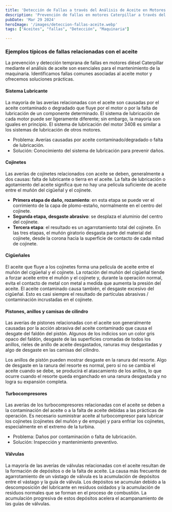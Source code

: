 ```yaml
---
title: 'Detección de Fallas a través del Análisis de Aceite en Motores '
description: 'Prevención de fallas en motores Caterpillar a través del análisis de aceite y mantenimiento proactivo'
pubDate: 'Mar 29 2024'
heroImage: '/images/deteccion-fallas-aceite.webp'
tags: ["Aceites", "fallas", "Detección", "Maquinaria"]

---
```

### Ejemplos típicos de fallas relacionadas con el aceite
La prevención y detección temprana de fallas en motores diésel Caterpillar mediante el análisis de aceite son esenciales para el mantenimiento de la maquinaria. Identificamos fallas comunes asociadas al aceite motor y ofrecemos soluciones prácticas.
#### Sistema Lubricante
La mayoría de las averías relacionadas con el aceite son causadas por el aceite contaminado o degradado que fluye por el motor o por la falta de lubricación de un componente determinado. El sistema de lubricación de cada motor puede ser ligeramente diferente; sin embargo, la mayoría son iguales en principio. El sistema de lubricación del motor 3408 es similar a los sistemas de lubricación de otros motores.
- Problema: Averías causadas por aceite contaminado/degradado o falta de lubricación.
- Solución: Conocimiento del sistema de lubricación para prevenir daños​​.
#### Cojinetes
Las averías de cojinetes relacionados con aceite se deben, generalmente a dos causas: falta de lubricante o tierra en el aceite. La falta de lubricación o agotamiento del aceite significa que no hay una película suficiente de aceite entre el muñón del cigüeñal y el cojinete.
- **Primera etapa de daño, rozamiento**: en esta etapa se puede ver el corrimiento de la capa de plomo-estaño, normalmente en el centro del cojinete.
- **Segunda etapa, desgaste abrasivo**: se desplaza el aluminio del centro del cojinete.
- **Tercera etapa**: el resultado es un agarrotamiento total del cojinete.
En las tres etapas, el muñón giratorio desgasta parte del material del cojinete, desde la corona hacia la superficie de contacto de cada mitad de cojinete.
#### Cigüeñales
El aceite que fluye a los cojinetes forma una película de aceite entre el muñón del cigüeñal y el cojinete. La rotación del muñón del cigüeñal tiende a forzar aceite entre el muñón y el cojinete y, durante la operación normal, evita el contacto de metal con metal a medida que aumenta la presión del aceite. El aceite contaminado causa también, el desgaste excesivo del cigüeñal. Esto es casi siempre el resultado de partículas abrasivas / contaminación incrustadas en el cojinete.

#### Pistones, anillos y camisas de cilindro
Las averías de pistones relacionadas con el aceite son generalmente causadas por la acción abrasiva del aceite contaminado que causa el desgate del faldón del pistón. Algunos de los indicios son un color gris opaco del faldón, desgaste de las superficies cromadas de todos los anillos, rieles de anillo de aceite desgastados, ranuras muy desgastadas y algo de desgaste en las camisas del cilindro.

Los anillos de pistón pueden mostrar desgaste en la ranura del resorte. Algo de desgaste en la ranura del resorte es normal, pero si no se cambia el aceite cuando se debe, se producirá el atascamiento de los anillos, lo que ocurre cuando el resorte queda enganchado en una ranura desgastada y no logra su expansión completa.

#### Turbocompresores
Las averías de los turbocompresores relacionadas con el aceite se deben a la contaminación del aceite o a la falta de aceite debidas a las prácticas de operación. Es necesario suministrar aceite al turbocompresor para lubricar los cojinetes (cojinetes del muñón y de empuje) y para enfriar los cojinetes, especialmente en el extremo de la turbina.
- Problema: Daños por contaminación o falta de lubricación.
- Solución: Inspección y mantenimiento preventivo​​.
#### Válvulas
La mayoría de las averías de válvulas relacionadas con el aceite resultan de la formación de depósitos o de la falta de aceite.
La causa más frecuente de agarrotamiento de un vástago de válvula es la acumulación de depósitos entre el vástago y la guía de válvula. Los depósitos se acumulan debido a la descomposición del lubricante en residuos oxidados y la acumulación de residuos normales que se forman en el proceso de combustión. La acumulación progresiva de estos depósitos acelera el acampanamiento de las guías de válvulas.
